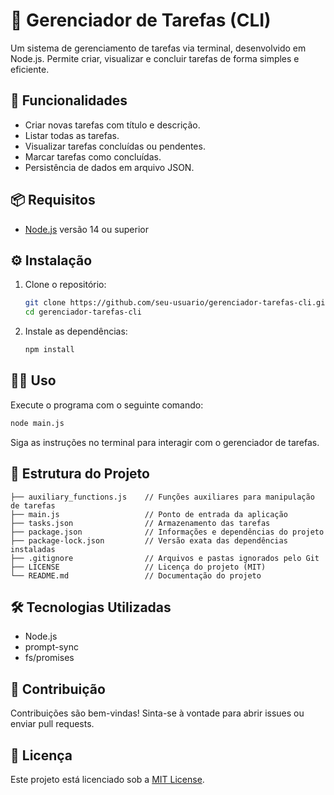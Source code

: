 # 📝 Gerenciador de Tarefas (CLI)

Um sistema de gerenciamento de tarefas via terminal, desenvolvido em Node.js. Permite criar, visualizar e concluir tarefas de forma simples e eficiente.

## 🚀 Funcionalidades

- Criar novas tarefas com título e descrição.
- Listar todas as tarefas.
- Visualizar tarefas concluídas ou pendentes.
- Marcar tarefas como concluídas.
- Persistência de dados em arquivo JSON.

## 📦 Requisitos

- [Node.js](https://nodejs.org/) versão 14 ou superior

## ⚙️ Instalação

1. Clone o repositório:

   ```bash
   git clone https://github.com/seu-usuario/gerenciador-tarefas-cli.git
   cd gerenciador-tarefas-cli
   ```

2. Instale as dependências:

   ```bash
   npm install
   ```

## 🧑‍💻 Uso

Execute o programa com o seguinte comando:

```bash
node main.js
```

Siga as instruções no terminal para interagir com o gerenciador de tarefas.

## 📁 Estrutura do Projeto

```
├── auxiliary_functions.js    // Funções auxiliares para manipulação de tarefas
├── main.js                   // Ponto de entrada da aplicação
├── tasks.json                // Armazenamento das tarefas
├── package.json              // Informações e dependências do projeto
├── package-lock.json         // Versão exata das dependências instaladas
├── .gitignore                // Arquivos e pastas ignorados pelo Git
├── LICENSE                   // Licença do projeto (MIT)
└── README.md                 // Documentação do projeto
```

## 🛠️ Tecnologias Utilizadas

- Node.js
- prompt-sync
- fs/promises

## 🤝 Contribuição

Contribuições são bem-vindas! Sinta-se à vontade para abrir issues ou enviar pull requests.

## 📄 Licença

Este projeto está licenciado sob a [MIT License](LICENSE).